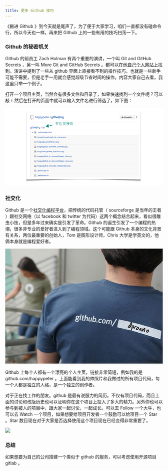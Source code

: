```yaml
---
title: 更多 Github 技巧
---
```


《搬进 Github 》到今天就是尾声了，为了便于大家学习，咱们一直都没有碰命令行，所以今天也一样。再来把 Github 上的一些有用的技巧扫荡一下。

### Github 的秘密机关

Github 的前员工 Zach Holman 有两个重要的演讲，一个叫 Git and GitHub Secrets ，另一叫 More Git and GitHub Secrets 。都可以在[他自己个人网站](http://zachholman.com/talks)上找到。演讲中提到了一些从 github 界面上直接看不到的操作技巧。也就是一些新手可能不需要，但是老手一用就会感觉超级节省时间的操作。内容大家自己去看，我这里只举一个例子。

打开一个项目主页，当然会有很多文件和目录了，如果快速找到一个文件呢？可以敲 `t` 然后在打开的页面中就可以输入文件名进行筛选了，如下图：

![](images/more/search.png)

### 社交化

Github 是一个[社交化编程平台](https://guides.github.com/activities/socialize/
)，把传统的代码托管（ sourceforge 是当年的王者 ）跟社交网络（以 facebook 和 twitter 为代码）这两个概念结合起来，看似很雕虫小技，但是多年过来确实是引发了革命。Github 的诞生引发了一个编程的热潮，很多非专业的爱好者进入到了编程领域。这个可能跟 Github 本身的文化背景有关系，两位最重要的创始人，Tom 是图形设计师，Chris 大学是学英文的，他俩本身就是编程爱好者。

![](images/more/pretty_url.jpg)

Github 上每个人都有一个漂亮的个人主页，链接非常简短，例如我的是  github.com/happypeter 。上面能看到我的帅照片和我做过的所有项目代码，每一个人都是独立的人格，是一个独立的创作者。

对于正在找工作的朋友。github 是最有说服力的简历。不仅有项目代码，而且上面的讨论和改版历史也可以证明你在这个项目上投入了多大的精力。另外你也可以参与到被人的项目中，跟大家一起讨论，一起成长。可以去 Follow 一个大牛，也可以去 Watch 一个项目，如果想要给项目开发者一个鼓励可以给项目一个 Star 。Star 数目现在对于大家是否选择使用这个项目现在已经变得非常重要了。

![](images/more/star.jpg)


### 总结

如果想要为自己的公司搭建一个类似于 github 的服务，可以考虑使用开源项目 gitlab 。

